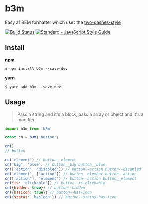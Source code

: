 # b3m
Easy af BEM formatter which uses the [two-dashes-style](https://en.bem.info/methodology/naming-convention/#two-dashes-style)

[![Build Status](https://travis-ci.org/entwicklerstube/b3m.svg?branch=master)](https://travis-ci.org/entwicklerstube/b3m)
[![Standard - JavaScript Style Guide](https://img.shields.io/badge/code%20style-standard-brightgreen.svg)](http://standardjs.com/)

## Install
**npm**
```
$ npm install b3m --save-dev
```

**yarn**
```
$ yarn add b3m --save-dev
```

## Usage
> Pass a string and it's a block, pass a array or object and it's a modifier.

```js
import b3m from 'b3m'

const cn = b3m('button')

cn()
// button

cn('element') // button__element
cn('big', 'blue') // button__big button__blue
cn(['action', 'disabled']) // button--action button--disabled
cn('element', ['action']) // button__element button--action
cn(['action'], 'element') // button--action button__element
cn({is: 'clickable'}) // button--is-clickable
cn({hidden: true}) // button--hidden
cn({hasIcon: true}) // button--has-icon
cn({status: 'hasIcon'}) // button--status-has-icon
```
